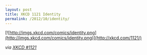 ```yaml
---
layout: post
title: XKCD 1121 Identity
permalink: /2012/10/identity/
---
```


[![http://imgs.xkcd.com/comics/identity.png](http://imgs.xkcd.com/comics/identity.png)](http://xkcd.com/1121/)

_via [XKCD #1121](http://xkcd.com/1121/)_